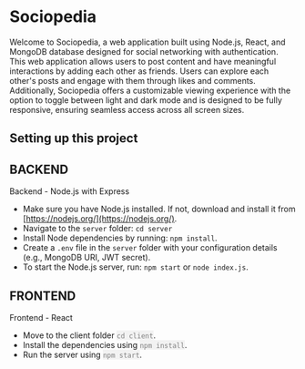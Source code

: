# Sociopedia
Welcome to Sociopedia, a web application built using Node.js, React, and MongoDB database designed for social networking with authentication. This web application allows users to post content and have meaningful interactions by adding each other as friends. Users can explore each other's posts and engage with them through likes and comments. Additionally, Sociopedia offers a customizable viewing experience with the option to toggle between light and dark mode and is designed to be fully responsive, ensuring seamless access across all screen sizes.
## Setting up this project
## BACKEND 
Backend - Node.js with Express
- Make sure you have Node.js installed. If not, download and install it from [https://nodejs.org/](https://nodejs.org/).
- Navigate to the `server` folder: `cd server`
- Install Node dependencies by running: `npm install`.
- Create a `.env` file in the `server` folder with your configuration details (e.g., MongoDB URI, JWT secret).
- To start the Node.js server, run: `npm start` or `node index.js`.
## FRONTEND 
Frontend - React
- Move to the client folder <span style="color: grey; background-color: #f2f2f2;">`cd client`</span>.
- Install the dependencies using <span style="color: grey; background-color: #f2f2f2;">`npm install`</span>.
- Run the server using <span style="color: grey; background-color: #f2f2f2;">`npm start`</span>.

